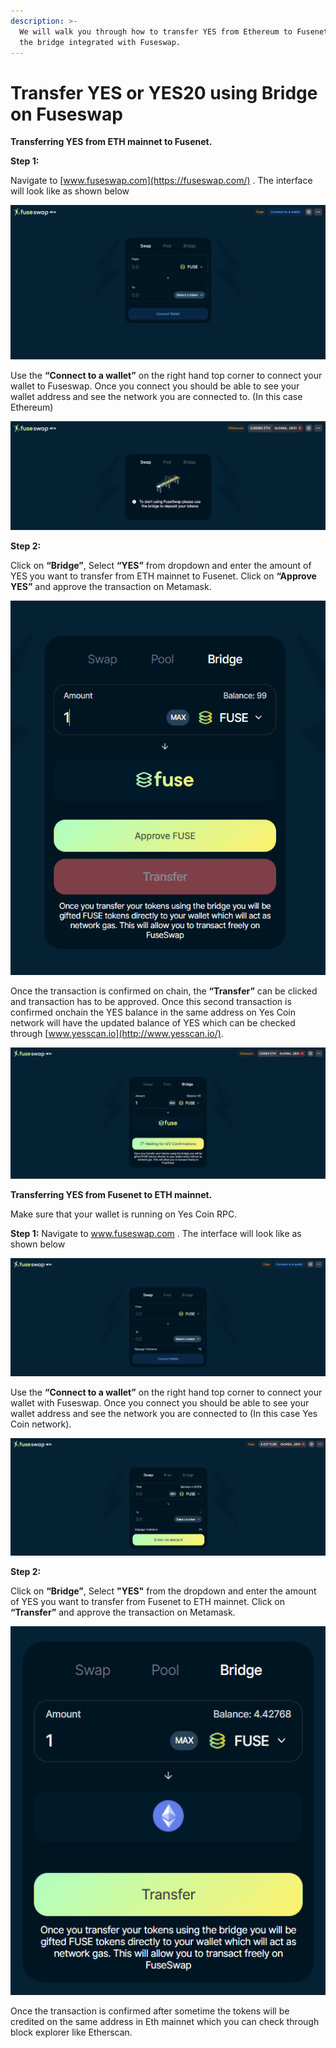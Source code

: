 ```yaml
---
description: >-
  We will walk you through how to transfer YES from Ethereum to Fusenet using
  the bridge integrated with Fuseswap.
---
```


# Transfer YES or YES20 using Bridge on Fuseswap

**Transferring YES from ETH mainnet to Fusenet.**

**Step 1:**

Navigate to [www.fuseswap.com](https://fuseswap.com/) . The interface will look like as shown below

![](../../.gitbook/assets/0%20%286%29.png)

Use the **“Connect to a wallet”** on the right hand top corner to connect your wallet to Fuseswap. Once you connect you should be able to see your wallet address and see the network you are connected to. \(In this case Ethereum\)

![](../../.gitbook/assets/1%20%289%29.png)

**Step 2:**

Click on **“Bridge”**, Select **“YES”** from dropdown and enter the amount of YES you want to transfer from ETH mainnet to Fusenet. Click on **“Approve YES”** and approve the transaction on Metamask.

![](../../.gitbook/assets/2%20%289%29.png)

Once the transaction is confirmed on chain, the **“Transfer”** can be clicked and transaction has to be approved. Once this second transaction is confirmed onchain the YES balance in the same address on Yes Coin network will have the updated balance of YES which can be checked through [www.yesscan.io](http://www.yesscan.io/). 

![](../../.gitbook/assets/3%20%288%29.png)

**Transferring YES from Fusenet to ETH mainnet.**

Make sure that your wallet is running on Yes Coin RPC.

**Step 1:** Navigate to www.fuseswap.com . The interface will look like as shown below

![](../../.gitbook/assets/4%20%289%29.png)

Use the **“Connect to a wallet”** on the right hand top corner to connect your wallet with Fuseswap. Once you connect you should be able to see your wallet address and see the network you are connected to \(In this case Yes Coin network\).

![](../../.gitbook/assets/5%20%286%29.png)

**Step 2:**

Click on **“Bridge”**, Select **"YES"** from the dropdown and enter the amount of YES you want to transfer from Fusenet to ETH mainnet. Click on **“Transfer”** and approve the transaction on Metamask.

![](../../.gitbook/assets/6%20%287%29.png)

Once the transaction is confirmed after sometime the tokens will be credited on the same address in Eth mainnet which you can check through block explorer like Etherscan.

